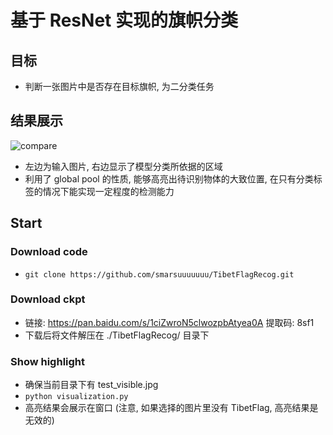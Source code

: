 # 基于 ResNet 实现的旗帜分类

## 目标
- 判断一张图片中是否存在目标旗帜, 为二分类任务

## 结果展示

![compare](https://github.com/smarsuuuuuuu/TibetFlagRecog/blob/master/compare.PNG)

- 左边为输入图片, 右边显示了模型分类所依据的区域
- 利用了 global pool 的性质, 能够高亮出待识别物体的大致位置, 在只有分类标签的情况下能实现一定程度的检测能力

## Start

### Download code
- `git clone https://github.com/smarsuuuuuuu/TibetFlagRecog.git`

### Download ckpt
- 链接: https://pan.baidu.com/s/1ciZwroN5clwozpbAtyea0A 提取码: 8sf1
- 下载后将文件解压在 ./TibetFlagRecog/ 目录下

### Show highlight
- 确保当前目录下有 test_visible.jpg
- `python visualization.py`
- 高亮结果会展示在窗口 (注意, 如果选择的图片里没有 TibetFlag, 高亮结果是无效的)
